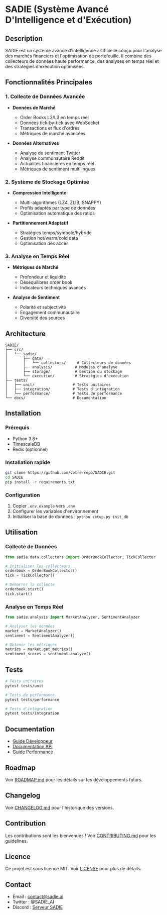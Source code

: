 # SADIE (Système Avancé D'Intelligence et d'Exécution)

## Description
SADIE est un système avancé d'intelligence artificielle conçu pour l'analyse des marchés financiers et l'optimisation de portefeuille. Il combine des collecteurs de données haute performance, des analyses en temps réel et des stratégies d'exécution optimisées.

## Fonctionnalités Principales

### 1. Collecte de Données Avancée
- **Données de Marché**
  - Order Books L2/L3 en temps réel
  - Données tick-by-tick avec WebSocket
  - Transactions et flux d'ordres
  - Métriques de marché avancées

- **Données Alternatives**
  - Analyse de sentiment Twitter
  - Analyse communautaire Reddit
  - Actualités financières en temps réel
  - Métriques de sentiment multilingues

### 2. Système de Stockage Optimisé
- **Compression Intelligente**
  - Multi-algorithmes (LZ4, ZLIB, SNAPPY)
  - Profils adaptés par type de données
  - Optimisation automatique des ratios

- **Partitionnement Adaptatif**
  - Stratégies temps/symbole/hybride
  - Gestion hot/warm/cold data
  - Optimisation des accès

### 3. Analyse en Temps Réel
- **Métriques de Marché**
  - Profondeur et liquidité
  - Déséquilibres order book
  - Indicateurs techniques avancés

- **Analyse de Sentiment**
  - Polarité et subjectivité
  - Engagement communautaire
  - Diversité des sources

## Architecture
```
SADIE/
├── src/
│   └── sadie/
│       ├── data/
│       │   └── collectors/     # Collecteurs de données
│       ├── analysis/          # Modules d'analyse
│       ├── storage/           # Gestion du stockage
│       └── execution/         # Stratégies d'exécution
├── tests/
│   ├── unit/                 # Tests unitaires
│   ├── integration/          # Tests d'intégration
│   └── performance/          # Tests de performance
└── docs/                     # Documentation
```

## Installation

### Prérequis
- Python 3.8+
- TimescaleDB
- Redis (optionnel)

### Installation rapide
```bash
git clone https://github.com/votre-repo/SADIE.git
cd SADIE
pip install -r requirements.txt
```

### Configuration
1. Copier `.env.example` vers `.env`
2. Configurer les variables d'environnement
3. Initialiser la base de données : `python setup.py init_db`

## Utilisation

### Collecte de Données
```python
from sadie.data.collectors import OrderBookCollector, TickCollector

# Initialiser les collecteurs
orderbook = OrderBookCollector()
tick = TickCollector()

# Démarrer la collecte
orderbook.start()
tick.start()
```

### Analyse en Temps Réel
```python
from sadie.analysis import MarketAnalyzer, SentimentAnalyzer

# Analyser les données
market = MarketAnalyzer()
sentiment = SentimentAnalyzer()

# Obtenir les métriques
metrics = market.get_metrics()
sentiment_scores = sentiment.analyze()
```

## Tests
```bash
# Tests unitaires
pytest tests/unit

# Tests de performance
pytest tests/performance

# Tests d'intégration
pytest tests/integration
```

## Documentation
- [Guide Développeur](docs/DEVBOOK.md)
- [Documentation API](docs/API.md)
- [Guide Performance](docs/PERFORMANCE.md)

## Roadmap
Voir [ROADMAP.md](docs/ROADMAP.md) pour les détails sur les développements futurs.

## Changelog
Voir [CHANGELOG.md](CHANGELOG.md) pour l'historique des versions.

## Contribution
Les contributions sont les bienvenues ! Voir [CONTRIBUTING.md](docs/CONTRIBUTING.md) pour les guidelines.

## Licence
Ce projet est sous licence MIT. Voir [LICENSE](LICENSE) pour plus de détails.

## Contact
- Email : contact@sadie.ai
- Twitter : @SADIE_AI
- Discord : [Serveur SADIE](https://discord.gg/sadie) 